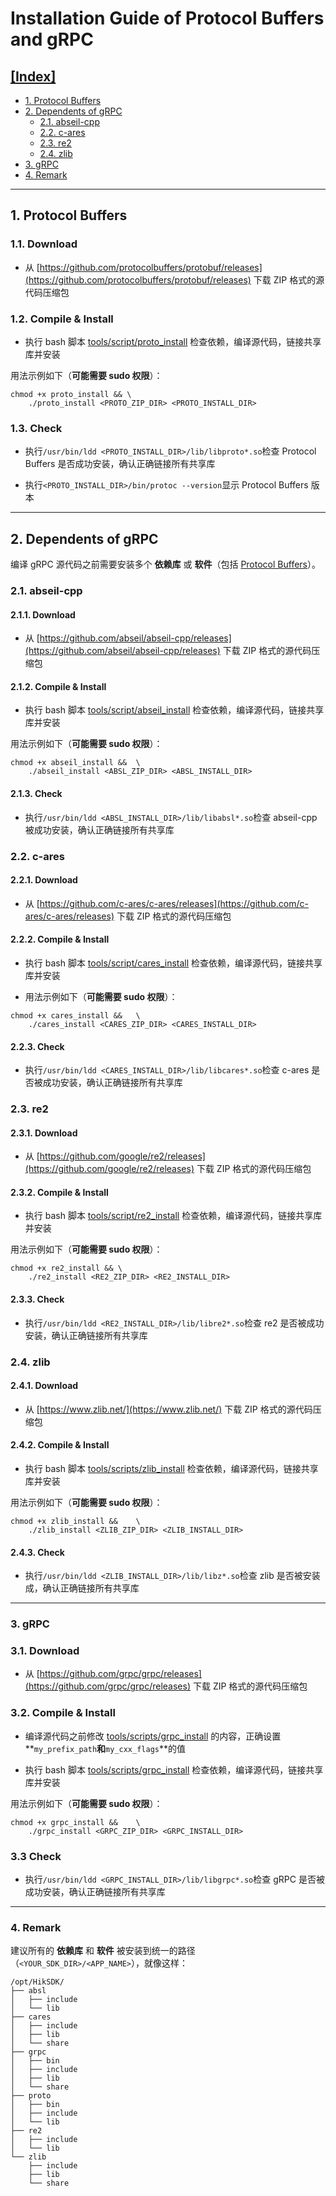 # Installation Guide of Protocol Buffers and gRPC

## [[Index]](#installation-guide-of-protocol-buffers-and-grpc)

- [1. Protocol Buffers](#1-protocol-buffers)
- [2. Dependents of gRPC](#2-dependents-of-grpc)
    - [2.1. abseil-cpp](#21-abseil-cpp)
    - [2.2. c-ares](#22-c-ares)
    - [2.3. re2](#23-re2)
    - [2.4. zlib](#24-zlib)
- [3. gRPC](#3-grpc)
- [4. Remark](#4-remark)

---

## 1. Protocol Buffers

### 1.1. Download

- 从 [https://github.com/protocolbuffers/protobuf/releases](https://github.com/protocolbuffers/protobuf/releases) 下载 ZIP 格式的源代码压缩包

### 1.2. Compile & Install

- 执行 bash 脚本 [tools/script/proto_install](../tools/script/proto_install) 检查依赖，编译源代码，链接共享库并安装

用法示例如下（**可能需要 sudo 权限**）：

```shell
chmod +x proto_install && \
    ./proto_install <PROTO_ZIP_DIR> <PROTO_INSTALL_DIR>
```

### 1.3. Check

- 执行`/usr/bin/ldd <PROTO_INSTALL_DIR>/lib/libproto*.so`检查 Protocol Buffers 是否成功安装，确认正确链接所有共享库

- 执行`<PROTO_INSTALL_DIR>/bin/protoc --version`显示 Protocol Buffers 版本

---

## 2. Dependents of gRPC

编译 gRPC 源代码之前需要安装多个 **依赖库** 或 **软件**（包括 [Protocol Buffers](#1-protocol-buffers)）。

### 2.1. abseil-cpp

#### 2.1.1. Download

- 从 [https://github.com/abseil/abseil-cpp/releases](https://github.com/abseil/abseil-cpp/releases) 下载 ZIP 格式的源代码压缩包

#### 2.1.2. Compile & Install

- 执行 bash 脚本 [tools/script/abseil_install](../tools/script/abseil_install) 检查依赖，编译源代码，链接共享库并安装

用法示例如下（**可能需要 sudo 权限**）：

```shell
chmod +x abseil_install &&  \
    ./abseil_install <ABSL_ZIP_DIR> <ABSL_INSTALL_DIR>
```

#### 2.1.3. Check

- 执行`/usr/bin/ldd <ABSL_INSTALL_DIR>/lib/libabsl*.so`检查 abseil-cpp 被成功安装，确认正确链接所有共享库

### 2.2. c-ares

#### 2.2.1. Download

- 从 [https://github.com/c-ares/c-ares/releases](https://github.com/c-ares/c-ares/releases) 下载 ZIP 格式的源代码压缩包

#### 2.2.2. Compile & Install
 
- 执行 bash 脚本 [tools/script/cares_install](../tools/script/cares_install) 检查依赖，编译源代码，链接共享库并安装
 
- 用法示例如下（**可能需要 sudo 权限**）：

```shell
chmod +x cares_install &&   \
    ./cares_install <CARES_ZIP_DIR> <CARES_INSTALL_DIR>
```

#### 2.2.3. Check

- 执行`/usr/bin/ldd <CARES_INSTALL_DIR>/lib/libcares*.so`检查 c-ares 是否被成功安装，确认正确链接所有共享库

### 2.3. re2

#### 2.3.1. Download

- 从 [https://github.com/google/re2/releases](https://github.com/google/re2/releases) 下载 ZIP 格式的源代码压缩包

#### 2.3.2. Compile & Install

- 执行 bash 脚本 [tools/script/re2_install](../tools/script/re2_install) 检查依赖，编译源代码，链接共享库并安装

用法示例如下（**可能需要 sudo 权限**）：

```shell
chmod +x re2_install && \
    ./re2_install <RE2_ZIP_DIR> <RE2_INSTALL_DIR>
```

#### 2.3.3. Check

- 执行`/usr/bin/ldd <RE2_INSTALL_DIR>/lib/libre2*.so`检查 re2 是否被成功安装，确认正确链接所有共享库

### 2.4. zlib

#### 2.4.1. Download

- 从 [https://www.zlib.net/](https://www.zlib.net/) 下载 ZIP 格式的源代码压缩包

#### 2.4.2. Compile & Install

- 执行 bash 脚本 [tools/scripts/zlib_install](../tools/script/zlib_install) 检查依赖，编译源代码，链接共享库并安装

用法示例如下（**可能需要 sudo 权限**）：

```shell
chmod +x zlib_install &&    \
    ./zlib_install <ZLIB_ZIP_DIR> <ZLIB_INSTALL_DIR>
```

#### 2.4.3. Check

- 执行`/usr/bin/ldd <ZLIB_INSTALL_DIR>/lib/libz*.so`检查 zlib 是否被安装成，确认正确链接所有共享库

---

### 3. gRPC

### 3.1. Download

- 从 [https://github.com/grpc/grpc/releases](https://github.com/grpc/grpc/releases) 下载 ZIP 格式的源代码压缩包

### 3.2. Compile & Install

- 编译源代码之前修改 [tools/scripts/grpc_install](../tools/script/grpc_install) 的内容，正确设置**`my_prefix_path`**和**`my_cxx_flags`**的值

- 执行 bash 脚本 [tools/scripts/grpc_install](../tools/script/grpc_install) 检查依赖，编译源代码，链接共享库并安装

用法示例如下（**可能需要 sudo 权限**）：

```shell
chmod +x grpc_install &&    \
    ./grpc_install <GRPC_ZIP_DIR> <GRPC_INSTALL_DIR>
```

### 3.3 Check

- 执行`/usr/bin/ldd <GRPC_INSTALL_DIR>/lib/libgrpc*.so`检查 gRPC 是否被成功安装，确认正确链接所有共享库

---

### 4. Remark

建议所有的 **依赖库** 和 **软件** 被安装到统一的路径（`<YOUR_SDK_DIR>/<APP_NAME>`），就像这样：

```shell
/opt/HikSDK/
├── absl
│   ├── include
│   └── lib
├── cares
│   ├── include
│   ├── lib
│   └── share
├── grpc
│   ├── bin
│   ├── include
│   ├── lib
│   └── share
├── proto
│   ├── bin
│   ├── include
│   └── lib
├── re2
│   ├── include
│   └── lib
└── zlib
    ├── include
    ├── lib
    └── share
```
